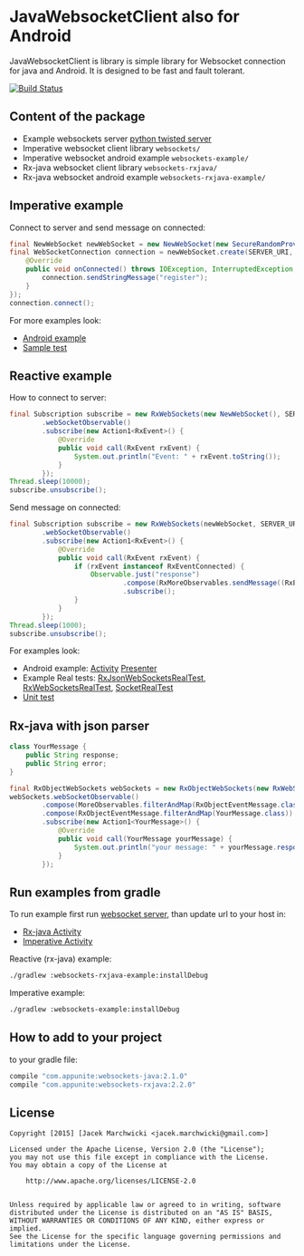 # JavaWebsocketClient also for Android
JavaWebsocketClient is library is simple library for Websocket connection for java and Android.
It is designed to be fast and fault tolerant.

[![Build Status](https://travis-ci.org/jacek-marchwicki/JavaWebsocketClient.svg?branch=master)](https://travis-ci.org/jacek-marchwicki/JavaWebsocketClient)

## Content of the package

* Example websockets server [python twisted server](websockets-server/README.md)
* Imperative websocket client library `websockets/`
* Imperative websocket android example `websockets-example/`
* Rx-java websocket client library `websockets-rxjava/`
* Rx-java websocket android example `websockets-rxjava-example/`

## Imperative example

Connect to server and send message on connected:

```java
final NewWebSocket newWebSocket = new NewWebSocket(new SecureRandomProviderImpl(), new SocketProviderImpl());
final WebSocketConnection connection = newWebSocket.create(SERVER_URI, new WebSocketListener() {
    @Override
    public void onConnected() throws IOException, InterruptedException, NotConnectedException {
        connection.sendStringMessage("register");
    }
});
connection.connect();
```

For more examples look: 
* [Android example](websockets-example/src/main/java/com/appunite/socket/MainActivity.java)
* [Sample test](websockets/src/test/java/com/appunite/websocket/WebsocketTest.java)


## Reactive example

How to connect to server:

```java
final Subscription subscribe = new RxWebSockets(new NewWebSocket(), SERVER_URI)
        .webSocketObservable()
        .subscribe(new Action1<RxEvent>() {
            @Override
            public void call(RxEvent rxEvent) {
                System.out.println("Event: " + rxEvent.toString());
            }
        });
Thread.sleep(10000);
subscribe.unsubscribe();
```

Send message on connected:

```java
final Subscription subscribe = new RxWebSockets(newWebSocket, SERVER_URI)
        .webSocketObservable()
        .subscribe(new Action1<RxEvent>() {
            @Override
            public void call(RxEvent rxEvent) {
                if (rxEvent instanceof RxEventConnected) {
                    Observable.just("response")
                            .compose(RxMoreObservables.sendMessage((RxEventConnected) rxEvent))
                            .subscribe();
                }
            }
        });
Thread.sleep(1000);
subscribe.unsubscribe();
```

For examples look:
* Android example: [Activity](websockets-rxjava-example/src/main/java/com/appunite/socket/MainActivity.java) [Presenter](websockets-rxjava-example/src/main/java/com/appunite/socket/MainPresenter.java)
* Example Real tests: [RxJsonWebSocketsRealTest](websockets-rxjava-example/src/test/java/com/example/RxJsonWebSocketsRealTest.java), [RxWebSocketsRealTest](websockets-rxjava-example/src/test/java/com/example/RxWebSocketsRealTest.java), [SocketRealTest](websockets-rxjava-example/src/test/java/com/example/SocketRealTest.java)
* [Unit test](websockets-rxjava-example/src/test/java/com/example/SocketTest.java)

## Rx-java with json parser

```java
class YourMessage {
    public String response;
    public String error;
}

final RxObjectWebSockets webSockets = new RxObjectWebSockets(new RxWebSockets(new NewWebSocket(), SERVER_URI), new GsonSerializer(new Gson(), Message.class));
webSockets.webSocketObservable()
        .compose(MoreObservables.filterAndMap(RxObjectEventMessage.class))
        .compose(RxObjectEventMessage.filterAndMap(YourMessage.class))
        .subscribe(new Action1<YourMessage>() {
            @Override
            public void call(YourMessage yourMessage) {
                System.out.println("your message: " + yourMessage.response);
            }
        });
```

## Run examples from gradle

To run example first run [websocket server](websockets-server/README.md), than update url to your host in:
* [Rx-java Activity](websockets-rxjava-example/src/main/java/com/appunite/socket/MainActivity.java)
* [Imperative Activity](websockets-example/src/main/java/com/appunite/socket/MainActivity.java)

Reactive (rx-java) example:

```bash
./gradlew :websockets-rxjava-example:installDebug
```

Imperative example:

```bash
./gradlew :websockets-example:installDebug
```

## How to add to your project

to your gradle file:

```groovy
compile "com.appunite:websockets-java:2.1.0"
compile "com.appunite:websockets-rxjava:2.2.0"
```
		
## License

    Copyright [2015] [Jacek Marchwicki <jacek.marchwicki@gmail.com>]
    
    Licensed under the Apache License, Version 2.0 (the "License");
    you may not use this file except in compliance with the License.
    You may obtain a copy of the License at
    
    	http://www.apache.org/licenses/LICENSE-2.0
        
    
    Unless required by applicable law or agreed to in writing, software
    distributed under the License is distributed on an "AS IS" BASIS,
    WITHOUT WARRANTIES OR CONDITIONS OF ANY KIND, either express or implied.
    See the License for the specific language governing permissions and
    limitations under the License.
